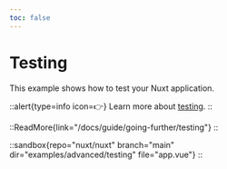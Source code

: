 ```yaml
---
toc: false
---
```


# Testing

This example shows how to test your Nuxt application.

::alert{type=info icon=👉}
Learn more about [testing](/docs/guide/going-further/testing).
::

::ReadMore{link="/docs/guide/going-further/testing"}
::

::sandbox{repo="nuxt/nuxt" branch="main" dir="examples/advanced/testing" file="app.vue"}
::
